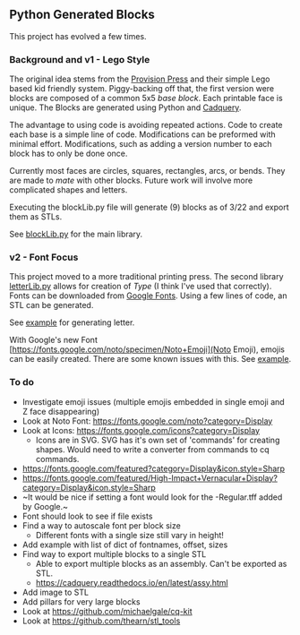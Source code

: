 ## Python Generated Blocks

This project has evolved a few times.

### Background and v1 - Lego Style
The original idea stems from the [Provision Press](https://www.provisionalpress.com) and their simple Lego based kid friendly system. Piggy-backing off that, the first version were blocks are composed of a common 5x5 *base block*. Each printable face is unique. The Blocks are generated using Python and [Cadquery](https://cadquery.readthedocs.io/en/latest/index.html).

The advantage to using code is avoiding repeated actions. Code to create each base is a simple line of code. Modifications can be preformed with minimal effort. Modifications, such as adding a version number to each block has to only be done once.

Currently most faces are circles, squares, rectangles, arcs, or bends. They are made to *mate* with other blocks. Future work will involve more complicated shapes and letters.

Executing the blockLib.py file will generate (9) blocks as of 3/22 and export them as STLs.

See [blockLib.py](https://github.com/aguileraGit/blocks/blob/main/blockLib.py) for the main library.

### v2 - Font Focus
This project moved to a more traditional printing press. The second library [letterLib.py](https://github.com/aguileraGit/blocks/blob/main/letterLib.py) allows for creation of *Type* (I think I've used that correctly). Fonts can be downloaded from [Google Fonts](https://fonts.google.com/). Using a few lines of code, an STL can be generated.

See [example](https://github.com/aguileraGit/blocks/blob/main/letter-example-simple.py) for generating letter.

With Google's new Font [https://fonts.google.com/noto/specimen/Noto+Emoji](Noto Emoji), emojis can be easily created. There are some known issues with this. See [example](https://github.com/aguileraGit/blocks/blob/main/letter-example-simple.py).

### To do
- Investigate emoji issues (multiple emojis embedded in single emoji and Z face disappearing)
- Look at Noto Font: https://fonts.google.com/noto?category=Display
- Look at Icons: https://fonts.google.com/icons?category=Display
  - Icons are in SVG. SVG has it's own set of 'commands' for creating shapes. Would need to write a converter from commands to cq commands.
- https://fonts.google.com/featured?category=Display&icon.style=Sharp
- https://fonts.google.com/featured/High-Impact+Vernacular+Display?category=Display&icon.style=Sharp
- ~It would be nice if setting a font would look for the -Regular.tff added by Google.~
- Font should look to see if file exists
- Find a way to autoscale font per block size
  - Different fonts with a single size still vary in height!
- Add example with list of dict of fontnames, offset, sizes
- Find way to export multiple blocks to a single STL
  - Able to export multiple blocks as an assembly. Can't be exported as STL.
  - https://cadquery.readthedocs.io/en/latest/assy.html
- Add image to STL
- Add pillars for very large blocks
- Look at https://github.com/michaelgale/cq-kit
- Look at https://github.com/thearn/stl_tools
